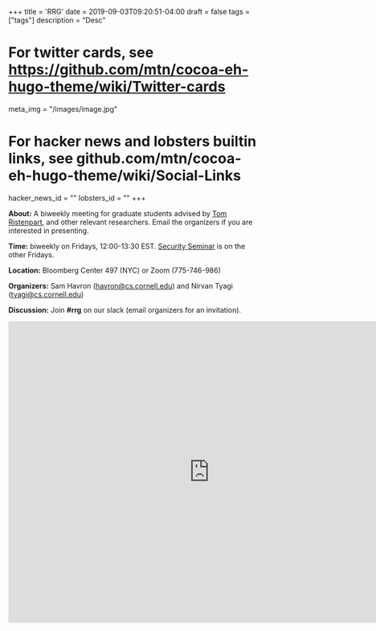 +++
title = 'RRG'
date = 2019-09-03T09:20:51-04:00
draft = false
tags = ["tags"]
description = "Desc"

# For twitter cards, see https://github.com/mtn/cocoa-eh-hugo-theme/wiki/Twitter-cards
meta_img = "/images/image.jpg"

# For hacker news and lobsters builtin links, see github.com/mtn/cocoa-eh-hugo-theme/wiki/Social-Links
hacker_news_id = ""
lobsters_id = ""
+++

**About:**
A biweekly meeting for graduate students advised by [Tom
Ristenpart](https://rist.tech.cornell.edu), and other relevant researchers.
Email the organizers if you are interested in presenting.

**Time:**
biweekly on Fridays, 12:00-13:30 EST. [Security Seminar](http://www.cs.cornell.edu/~lucy/securityseminar.html) is on the other Fridays.

**Location:** 
Bloomberg Center 497 (NYC) or Zoom (775-746-986)

**Organizers:**
Sam Havron (<havron@cs.cornell.edu>) and 
Nirvan Tyagi (<tyagi@cs.cornell.edu>)

**Discussion:**
Join **#rrg** on our slack (email organizers for an invitation).

<iframe src="https://calendar.google.com/calendar/embed?src=dn63t01inba41ogf6t2emc1pio%40group.calendar.google.com&ctz=America%2FNew_York&amp;mode=AGENDA" style="border: 0" width="800" height="600" frameborder="0" scrolling="no"></iframe>
